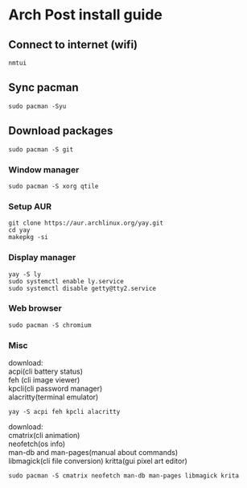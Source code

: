 # Arch Post install guide
## Connect to internet (wifi)
```
nmtui
```

## Sync pacman
```
sudo pacman -Syu
```

## Download packages
```
sudo pacman -S git
```

### Window manager
```
sudo pacman -S xorg qtile
```
### Setup AUR
```
git clone https://aur.archlinux.org/yay.git
cd yay
makepkg -si
```
### Display manager
```
yay -S ly
sudo systemctl enable ly.service
sudo systemctl disable getty@tty2.service
```
### Web browser
```
sudo pacman -S chromium
```
### Misc
download: </br> 
acpi(cli battery status)</br>
feh (cli image viewer)</br>
kpcli(cli password manager)</br>
alacritty(terminal emulator)
```
yay -S acpi feh kpcli alacritty
```
download: </br>
cmatrix(cli animation)</br>
neofetch(os info)</br>
man-db and man-pages(manual about commands)</br>
libmagick(cli file conversion)
kritta(gui pixel art editor)
```
sudo pacman -S cmatrix neofetch man-db man-pages libmagick krita
```
